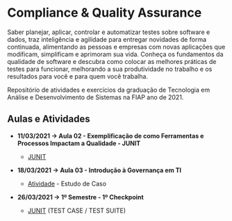 # Compliance & Quality Assurance

Saber planejar, aplicar, controlar e automatizar testes sobre software e dados, traz inteligência e agilidade para entregar novidades de forma continuada, alimentando as pessoas e empresas com novas aplicações que modificam, simplificam e aprimoram sua vida. Conheça os fundamentos da qualidade de software e descubra como colocar as melhores práticas de testes para funcionar, melhorando a sua produtividade no trabalho e os resultados para você e para quem você trabalha.

Repositório de atividades e exercícios da graduação de Tecnologia em Análise e Desenvolvimento de Sistemas na FIAP ano de 2021.

## Aulas e Atividades

* **11/03/2021 -> Aula 02 - Exemplificação de como Ferramentas e Processos Impactam a Qualidade - JUNIT**
  - [JUNIT](https://github.com/jonasmzsouza/fiap-tdsr-cqa/tree/master/20210311)
  
* **18/03/2021 -> Aula 03 - Introdução à Governança em TI**
  - [Atividade](https://github.com/jonasmzsouza/fiap-tdsr-cqa/tree/master/20210318) - Estudo de Caso

* **26/03/2021 -> 1º Semestre - 1º Checkpoint**
  - [JUNIT](https://github.com/jonasmzsouza/fiap-tdsr-cqa/tree/master/20210326) (TEST CASE / TEST SUITE)